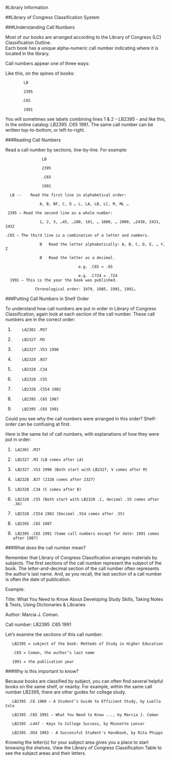 #Library Information 

##Library of Congress Classification System

###Understanding Call Numbers

Most of our books are arranged according to the Library of Congress (LC) Classification Outline.  
Each book has a unique alpha-numeric call number indicating where it is located in the library.

Call numbers appear one of three ways:  

Like this, on the spines of books:   

            LB              

            2395                         

           .C65

            1991 


You will sometimes see labels combining lines 1 & 2 – LB2395 - and like this, in the online catalog: LB2395 .C65 1991.  The same call number can be written top-to-bottom, or left-to-right.


###Reading Call Numbers

Read a call number by sections, line-by-line.  For example:     

                    LB

                    2395

                    .C65

                    1991

      LB --    Read the first line in alphabetical order:

                   A, B, BF, C, D … L, LA, LB, LC, M, ML …

     2395 – Read the second line as a whole number:

                   1, 2, 3, …45, …100, 101, … 1000, … 2000, …2430, 2431, 2432

    .C65 – The third line is a combination of a letter and numbers.

                   Ø   Read the letter alphabetically: A, B, C, D, E, … Y, Z

                   Ø   Read the letter as a decimal.

                                    e.g. .C65 = .65

                                    e.g. .C724 = .724
      1991 – This is the year the book was published.

                 Chronological order: 1979, 1985, 1991, 1992…


###Putting Call Numbers in Shelf Order

To understand how call numbers are put in order in Library of Congress Classification, again look at each section of the call number.  These call numbers are in the correct order:

1.         LA2301 .M37                                                                         

2.         LB2327 .M3                                                                             

3.         LB2327 .V53 1990                                                                   

4.         LB2328 .B37                                                                          

5.         LB2328 .C34

6.         LB2328 .C55

7.         LB2328 .C554 1982

8.         LB2395 .C65 1987

9.         LB2395 .C65 1991


Could you see why the call numbers were arranged in this order?  Shelf-order can be confusing at first. 

Here is the same list of call numbers, with explanations of how they were put in order:

   1.      LA2301 .M37

   2.      LB2327 .M3 (LB comes after LA)

   3.      LB2327 .V53 1990 (Both start with LB2327, V comes after M)

   4.      LB2328 .B37 (2328 comes after 2327)

   5.      LB2328 .C34 (C comes after B)

   6.      LB2328 .C55 (Both start with LB2328 .C, decimal .55 comes after .34)

   7.      LB2328 .C554 1982 (Decimal .554 comes after .55)

   8.      LB2395 .C65 1987

   9.      LB2395 .C65 1991 (Same call numbers except for date: 1991 comes after 1987)


###What does the call number mean?

Remember that Library of Congress Classification arranges materials by subjects. The first sections of the call number represent the subject of the book. The letter-and-decimal section of the call number often represents the author’s last name. And, as you recall, the last section of a call number is often the date of publication.

Example:

Title: What You Need to Know About Developing Study Skills, Taking Notes & Tests, Using Dictionaries & Libraries

Author: Marcia J. Coman.

Call number:   LB2395 .C65 1991

Let’s examine the sections of this call number:

       LB2395 = subject of the book: Methods of Study in Higher Education

       .C65 = Coman, the author’s last name

       1991 = the publication year

###Why is this important to know?

Because books are classified by subject, you can often find several helpful books on the same shelf, or nearby. For example, within the same call number LB2395, there are other guides for college study.

       LB2395 .C6 1960 – A Student’s Guide to Efficient Study, by Luella Cole

       LB2395 .C65 1991 – What You Need to Know ..., by Marcia J. Coman

       LB2395 .L447 - Keys to College Success, by Minnette Lenier

       LB2395 .O54 1983 - A Successful Student's Handbook, by Rita Phipps

Knowing the letter(s) for your subject area gives you a place to start browsing the shelves.  View the Library of Congress Classification Table to see the subject areas and their letters.
